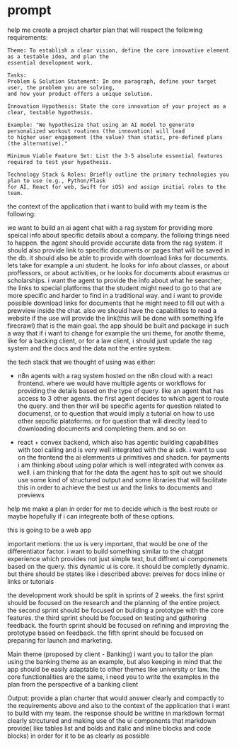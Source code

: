 # prompt

help me create a project charter plan that will respect the following requirements:

```
Theme: To establish a clear vision, define the core innovative element as a testable idea, and plan the
essential development work.

Tasks:
Problem & Solution Statement: In one paragraph, define your target user, the problem you are solving,
and how your product offers a unique solution.

Innovation Hypothesis: State the core innovation of your project as a clear, testable hypothesis.

Example: "We hypothesize that using an AI model to generate personalized workout routines (the innovation) will lead
to higher user engagement (the value) than static, pre-defined plans (the alternative)."

Minimum Viable Feature Set: List the 3-5 absolute essential features required to test your hypothesis.

Technology Stack & Roles: Briefly outline the primary technologies you plan to use (e.g., Python/Flask
for AI, React for web, Swift for iOS) and assign initial roles to the team.
```

the context of the application that i want to build with my team is the following:

we want to build an ai agent chat with a rag system for providing more speical info about specific details about a company. the folloing things need to happen. the agent should provide accurate data from the rag system. it should also provide link to specific documents or pages that will be saved in the db. it should also be able to provide with download links for documents.
lets take for example a uni student. he looks for info about classes, or about proffessors, or about activities, or he looks for documents about erasmus or scholarships. i want the agent to provide the info about what he searcher, the links to special platforms that the student might need to go to that are more specific and harder to find in a traditional way. and i want to provide possible download links for documents that he might need to fill out with a prewview inside the chat. also we should have the capabilities to read a website if the use will provide the link(this will be done with something life firecrawl)
that is the main goal. the app should be built and package in such a way that if i want to change for example the uni theme, for anothr theme, like for a backing client, or for a law client, i should just update the rag system and the docs and the data not the entire system.


the tech stack that we thought of using was either:
- n8n agents with a rag system hosted on the n8n cloud with a react frontend. where we would have multiple agents or workflows for providing the details based on the type of query. like an agent that has access to 3 other agents. the first agent decides to which agent to route the query. and then ther will be specific agents for question related to documenst, or to question that would imply a tutorial on how to use other sepcific platoforms. or for question that will direclty lead to downloading documents and completing them. and so on


- react + convex backend, which also has agentic building capabilities with tool calling and is very well integrated with the ai sdk. i want to use on the frontend the ai elemments ui primitives and shadcn. for payments i am thinking about using polar which is well integrated with convex as well. i am thinking that for the data the agent has to spit out we should use some kind of structured output and some libraries that will facilitate this in order to achieve the best ux and the links to documents and previews

help me make a plan in order for me to decide which is the best route or maybe hopefully if i can integreate both of these options.

this is going to be a web app

important metions:
the ux is very important, that would be one of the differentiator factor. i want to build something similar to the chatgpt experience which provides not just simple text, but diffrent ui componenets based on the query. this dynamic ui is core. it should be completly dynamic. but there should be states like i described above: preives for docs inline or links or tutorials

the development work should be split in sprints of 2 weeks. the first sprint should be focused on the research and the planning of the entire project. the second sprint should be focused on building a prototype with the core features. the third sprint should be focused on testing and gathering feedback. the fourth sprint should be focused on refining and improving the prototype based on feedback. the fifth sprint should be focused on preparing for launch and marketing.

Main theme (proposed by client - Banking)
i want you to tailor the plan using the banking theme as an example, but also keeping in mind that the app should be easily adaptable to other themes like university or law. the core functionalities are the same, i need you to write the examples in the plan from the perspective of a banking client


Output:
provide a plan charter that would answer clearly and compactly to the requirements above and also to the context of the application that i want to build with my team. the response should be writtne in markdown format clearly strcutured and making use of the ui components that markdown provide( like tables list and bolds and italic and inline blocks and code blocks) in order for it to be as clearly as possible
